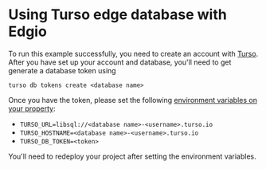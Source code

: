 # Using Turso edge database with Edgio

To run this example successfully, you need to create an account with
[Turso](https://turso.tech/). After you have set up your account and database,
you'll need to get generate a database token using

```
turso db tokens create <database name>
```

Once you have the token, please set the following
[environment variables on your property](https://docs.edg.io/guides/v7/basics/environments#environment-variables):

- `TURSO_URL=libsql://<database name>-<username>.turso.io`
- `TURSO_HOSTNAME=<database name>-<username>.turso.io`
- `TURSO_DB_TOKEN=<token>`

You'll need to redeploy your project after setting the environment variables.
